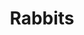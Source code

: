 ---
title: Rabbits
crosslinks:
- livven
- aww
- xkcd
- ShadowBan
- BunniesStandingUp
- wholesomememes
- tampa
- crikey
- sploot
- OutOfTheLoop
- whatsthisplant
- RATS
- Pets
- PeopleFuckingDying
- Austin
- MadokaMagica
- autotldr
- lifehacks
- Hedgehog
- mildlyinteresting
---